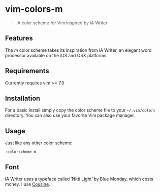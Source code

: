# vim-colors-m

> A color scheme for Vim inspired by iA Writer


## Features

The _m_ color scheme takes its inspiration from iA Writer, an elegant
word processor available on the iOS and OSX platforms.


## Requirements

Currently requires vim >= 7.0


## Installation

For a basic install simply copy the color scheme file to your
`~/.vim/colors` directory.
You can also use your favorite Vim package manager.


## Usage

Just like any other color scheme:

```vim
:colorscheme m
```

## Font

iA Writer uses a typeface called ‘Nitti Light’ by Blue Monday, which costs
money.
I use [Cousine](http://www.google.com/fonts/specimen/Cousine).
